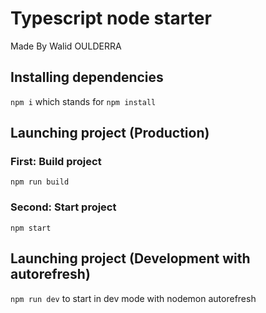 # Typescript node starter

Made By Walid OULDERRA

## Installing dependencies

`npm i` which stands for `npm install`

## Launching project (Production)

### First: Build project

`npm run build`

### Second: Start project

`npm start`

## Launching project (Development with autorefresh)

`npm run dev` to start in dev mode with nodemon autorefresh
